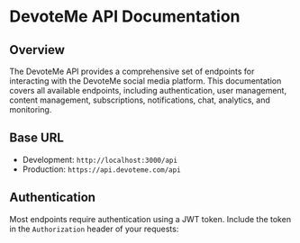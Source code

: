 # DevoteMe API Documentation

## Overview

The DevoteMe API provides a comprehensive set of endpoints for interacting with the DevoteMe social media platform. This documentation covers all available endpoints, including authentication, user management, content management, subscriptions, notifications, chat, analytics, and monitoring.

## Base URL

- Development: `http://localhost:3000/api`
- Production: `https://api.devoteme.com/api`

## Authentication

Most endpoints require authentication using a JWT token. Include the token in the `Authorization` header of your requests:


